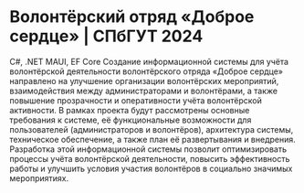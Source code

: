 # Волонтёрский отряд «Доброе сердце» | СПбГУТ 2024
C#, .NET MAUI, EF Core
Создание информационной системы для учёта волонтёрской деятельности волонтёрского отряда «Доброе сердце» направлено на улучшение организации волонтёрских мероприятий, взаимодействия между администраторами и волонтёрами, а также повышение прозрачности и оперативности учёта волонтёрской активности. 
В рамках проекта будут рассмотрены основные требования к системе, её функциональные возможности для пользователей (администраторов и волонтёров), архитектура системы, техническое обеспечение, а также план её развертывания и внедрения. 
Разработка этой информационной системы позволит оптимизировать процессы учёта волонтёрской деятельности, повысить эффективность работы и улучшить условия участия волонтёров в социально значимых мероприятиях.
